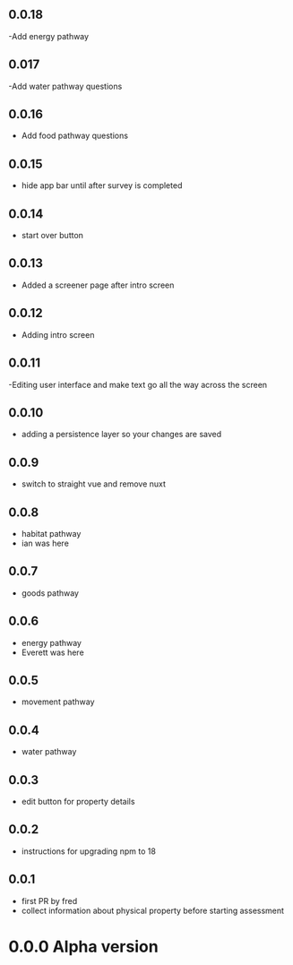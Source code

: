 ## 0.0.18 
-Add energy pathway 

## 0.017
-Add water pathway questions

## 0.0.16
- Add food pathway questions

## 0.0.15

- hide app bar until after survey is completed

## 0.0.14

- start over button

## 0.0.13
- Added a screener page after intro screen

## 0.0.12
- Adding intro screen

## 0.0.11
-Editing user interface and make text go all the way across the screen

## 0.0.10

- adding a persistence layer so your changes are saved

## 0.0.9

- switch to straight vue and remove nuxt

## 0.0.8

- habitat pathway
- ian was here

## 0.0.7

- goods pathway

## 0.0.6

- energy pathway
- Everett was here

## 0.0.5

- movement pathway

## 0.0.4

- water pathway

## 0.0.3

- edit button for property details

## 0.0.2

- instructions for upgrading npm to 18

## 0.0.1

- first PR by fred
- collect information about physical property before starting assessment

# 0.0.0 Alpha version
